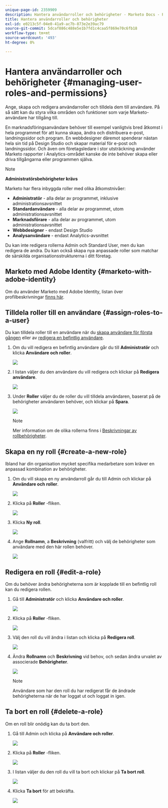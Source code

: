 ```yaml
---
unique-page-id: 2359909
description: Hantera användarroller och behörigheter - Marketo Docs - Produktdokumentation
title: Hantera användarroller och behörigheter
exl-id: e0213c5f-04e0-41a9-ac7b-873e2e39ac79
source-git-commit: 5dcaf886c488e5e1b7fd1c4caa5f869e70c6fb18
workflow-type: tm+mt
source-wordcount: '493'
ht-degree: 0%

---
```


# Hantera användarroller och behörigheter {#managing-user-roles-and-permissions}

Ange, skapa och redigera användarroller och tilldela dem till användare. På så sätt kan du styra vilka områden och funktioner som varje Marketo-användare har tillgång till.

En marknadsföringsanvändare behöver till exempel vanligtvis bred åtkomst i hela programmet för att kunna skapa, ändra och distribuera e-post, landningssidor och program. En webbdesigner däremot spenderar nästan hela sin tid på Design Studio och skapar material för e-post och landningssidor. Och även om företagsledare i stor utsträckning använder Marketo rapporter i Analytics-området kanske de inte behöver skapa eller driva tillgångarna eller programmen själva.

>[!NOTE]
>
>**Administratörsbehörigheter krävs**

Marketo har flera inbyggda roller med olika åtkomstnivåer:

* **Administratör** - alla delar av programmet, inklusive administrationsavsnittet
* **Standardanvändare** - alla delar av programmet, utom administrationsavsnittet
* **Marknadsförare** - alla delar av programmet, utom administrationsavsnittet
* **Webbdesigner** - endast Design Studio
* **Analysanvändare** - endast Analytics-avsnittet

Du kan inte redigera rollerna Admin och Standard User, men du kan redigera de andra. Du kan också skapa nya anpassade roller som matchar de särskilda organisationsstrukturerna i ditt företag.

## Marketo med Adobe Identity {#marketo-with-adobe-identity}

Om du använder Marketo med Adobe Identity, listan över profilbeskrivningar [finns här](/help/marketo/product-docs/administration/marketo-with-adobe-identity/adobe-identity-management-overview.md#profile-levels).

## Tilldela roller till en användare {#assign-roles-to-a-user}

Du kan tilldela roller till en användare när du [skapa användare för första gången](/help/marketo/product-docs/administration/users-and-roles/create-delete-edit-and-change-a-user-role.md) eller av [redigera en befintlig användare](/help/marketo/product-docs/administration/users-and-roles/managing-marketo-users.md).

1. Om du vill redigera en befintlig användare går du till **Administratör** och klicka **Användare och roller**.

   ![](assets/image2014-9-9-18-3a7-3a32.png)

1. I listan väljer du den användare du vill redigera och klickar på **Redigera användare**.

   ![](assets/image2014-9-9-18-3a7-3a42.png)

1. Under **Roller** väljer du de roller du vill tilldela användaren, baserat på de behörigheter användaren behöver, och klickar på **Spara**.

   ![](assets/image2014-9-9-18-3a7-3a57.png)

   >[!NOTE]
   >
   >Mer information om de olika rollerna finns i  [Beskrivningar av rollbehörigheter](/help/marketo/product-docs/administration/users-and-roles/managing-user-roles-and-permissions/descriptions-of-role-permissions.md).

## Skapa en ny roll {#create-a-new-role}

Ibland har din organisation mycket specifika medarbetare som kräver en anpassad kombination av behörigheter.

1. Om du vill skapa en ny användarroll går du till Admin och klickar på **Användare och roller**.

   ![](assets/image2014-9-9-18-3a8-3a12.png)

1. Klicka på **Roller** -fliken.

   ![](assets/image2014-9-9-18-3a8-3a22.png)

1. Klicka **Ny roll**.

   ![](assets/image2014-9-9-18-3a8-3a38.png)

1. Ange **Rollnamn**, a **Beskrivning** (valfritt) och välj de behörigheter som användare med den här rollen behöver.

   ![](assets/image2014-9-9-18-3a9-3a3.png)

## Redigera en roll {#edit-a-role}

Om du behöver ändra behörigheterna som är kopplade till en befintlig roll kan du redigera rollen.

1. Gå till **Administratör** och klicka **Användare och roller**.

   ![](assets/image2014-9-9-18-3a9-3a15.png)

1. Klicka på **Roller** -fliken.

   ![](assets/image2014-9-9-18-3a9-3a26.png)

1. Välj den roll du vill ändra i listan och klicka på **Redigera roll**.

   ![](assets/image2014-9-9-18-3a9-3a40.png)

1. Ändra **Rollnamn** och **Beskrivning** vid behov, och sedan ändra urvalet av associerade **Behörigheter**.

   ![](assets/image2014-9-9-18-3a10-3a3.png)

   >[!NOTE]
   >
   >Användare som har den roll du har redigerat får de ändrade behörigheterna när de har loggat ut och loggat in igen.

## Ta bort en roll {#delete-a-role}

Om en roll blir onödig kan du ta bort den.

1. Gå till Admin och klicka på **Användare och roller**.

   ![](assets/image2014-9-9-18-3a10-3a15.png)

1. Klicka på **Roller** -fliken.

   ![](assets/image2014-9-9-18-3a10-3a27.png)

1. I listan väljer du den roll du vill ta bort och klickar på **Ta bort roll**.

   ![](assets/image2014-9-9-18-3a10-3a39.png)

1. Klicka **Ta bort** för att bekräfta.

   ![](assets/image2014-9-9-18-3a10-3a50.png)

